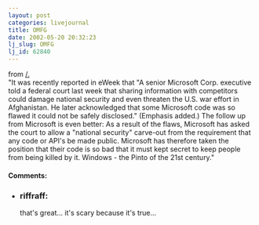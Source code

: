 ```yaml
---
layout: post
categories: livejournal
title: OMFG
date: 2002-05-20 20:32:23
lj_slug: OMFG
lj_id: 62840
---
```

from [/.](http://slashdot.org/article.pl?sid=02/05/20/2124248&mode=thread&tid=109)   
"It was recently reported in eWeek that "A senior Microsoft Corp. executive told a federal court last week that sharing information with competitors could damage national security and even threaten the U.S. war effort in Afghanistan. He later acknowledged that some Microsoft code was so flawed it could not be safely disclosed." (Emphasis added.) The follow up from Microsoft is even better: As a result of the flaws, Microsoft has asked the court to allow a "national security" carve-out from the requirement that any code or API's be made public. Microsoft has therefore taken the position that their code is so bad that it must kept secret to keep people from being killed by it. Windows - the Pinto of the 21st century."


<div id="comments"><h4>Comments:</h4><div class="lj-comments"><ul>
<li><h3>riffraff: </h3>
<a id="comment-73"></a>
<p>that's great... it's scary because it's true...</p>
</li>
</ul></div></div>
